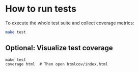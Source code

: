 # How to run tests

To execute the whole test suite and collect coverage metrics:

```bash
make test
```

## Optional: Visualize test coverage
```
make test
coverage html  # Then open htmlcov/index.html
```
